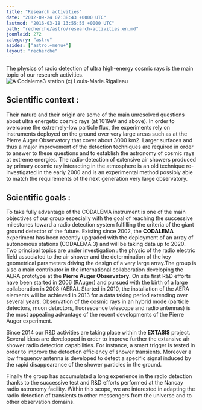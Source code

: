 ```yaml
---
title: "Research activities"
date: "2012-09-24 07:38:43 +0000 UTC"
lastmod: "2016-03-18 13:55:55 +0000 UTC"
path: "recherche/astro/research-activities.en.md"
joomlaid: 272
category: "astro"
asides: ["astro.+menu+"]
layout: "recherche"
---
```

The physics of radio detection of ultra high-energy cosmic rays is the main topic of our research activities.![A Codalema3 station (c) Louis-Marie.Rigalleau](images/SA.JPG "A Codalema3 station (c) Louis-Marie.Rigalleau")

Scientific context :
--------------------

Their nature and their origin are some of the main unresolved questions about ultra energetic cosmic rays (at 1019eV and above). In order to overcome the extremely-low particle flux, the experiments rely on instruments deployed on the ground over very large areas such as at the Pierre Auger Observatory that cover about 3000 km2. Larger surfaces and thus a major improvement of the detection techniques are required in order to answer to these questions and to establish the astronomy of cosmic rays at extreme energies. The radio-detection of extensive air showers produced by primary cosmic ray interacting in the atmosphere is an old technique re-investigated in the early 2000 and is an experimental method possibly able to match the requirements of the next generation very large observatory.

Scientific goals :
------------------

To take fully advantage of the CODALEMA instrument is one of the main objectives of our group especially with the goal of reaching the successive milestones toward a radio detection system fulfilling the criteria of the giant ground detector of the future. Existing since 2002, the **CODALEMA** experiment has been recently upgraded with the deployment of an array of autonomous stations (CODALEMA 3) and will be taking data up to 2020. Two principal topics are under investigation : the physic of the radio electric field associated to the air shower and the determination of the key geometrical parameters driving the design of a very large array.The group is also a main contributor in the international collaboration developing the AERA prototype at the **Pierre Auger Observatory**. On site first R&D efforts have been started in 2006 (RAuger) and pursued with the birth of a large collaboration in 2008 (AERA). Started in 2010, the installation of the AERA elements will be achieved in 2013 for a data taking period extending over several years. Observation of the cosmic rays in an hybrid mode (particle detectors, muon detectors, fluorescence telescope and radio antennas) is the most appealing advantage of the recent developments of the Pierre Auger experiment.

Since 2014 our R&D activities are taking place within the **EXTASIS** project. Several ideas are developped in order to improve further the extansive air shower radio detection capabilities. For instance, a smart trigger is tested in order to improve the detection efficiency of shower transients. Moreover a low frequency antenna is developed to detect a specific signal induced by the rapid disappearance of the shower particles in the ground.

Finally the group has accumulated a long experience in the radio detection thanks to the successive test and R&D efforts performed at the Nancay radio astronomy facility. Within this scope, we are interested in adapting the radio detection of transients to other messengers from the universe and to other observation domains.
